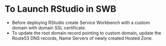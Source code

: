 # To Launch RStudio in SWB 
* Before deploying RStudio create Service Workbench with a custom domain with domain SSL certificate.
* To update the root domain record pointing to custom domain, update the Route53 DNS records, Name Servers of newly created Hosted Zone.
